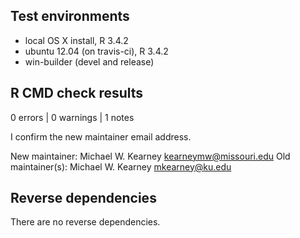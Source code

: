 ## Test environments
* local OS X install, R 3.4.2
* ubuntu 12.04 (on travis-ci), R 3.4.2
* win-builder (devel and release)

## R CMD check results

0 errors | 0 warnings | 1 notes

I confirm the new maintainer email address.

New maintainer:
   Michael W. Kearney <kearneymw@missouri.edu>
Old maintainer(s):
   Michael W. Kearney <mkearney@ku.edu>

## Reverse dependencies

There are no reverse dependencies.
